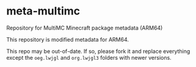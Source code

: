 # meta-multimc
Repository for MultiMC Minecraft package metadata (ARM64)

This repository is modified metadata for ARM64.

This repo may be out-of-date. If so, please fork it and replace everything except the `oeg.lwjgl` and `org.lwjgl3` folders with newer versions.
